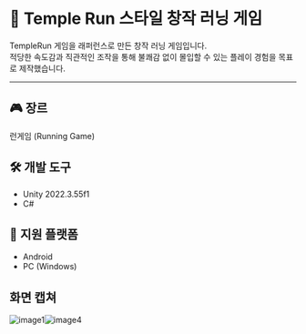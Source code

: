 # 🏃 Temple Run 스타일 창작 러닝 게임

TempleRun 게임을 래퍼런스로 만든 창작 러닝 게임입니다.  
적당한 속도감과 직관적인 조작을 통해 불쾌감 없이 몰입할 수 있는 플레이 경험을 목표로 제작했습니다.

---

## 🎮 장르  
런게임 (Running Game)

## 🛠 개발 도구  
- Unity 2022.3.55f1  
- C#

## 📱 지원 플랫폼  
- Android  
- PC (Windows)

## 화면 캡쳐
![image1](https://github.com/user-attachments/assets/61715a61-a768-4a73-9941-e4939f2b0156)![image4](https://github.com/user-attachments/assets/976cc152-f565-491d-ba50-4b5b34274148)


